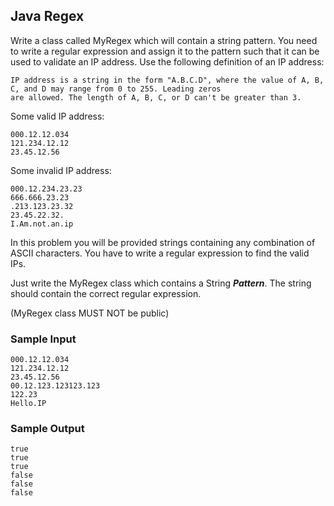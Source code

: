 ## Java Regex

Write a class called MyRegex which will contain a string pattern. You need to write a regular expression and assign it
to the pattern such that it can be used to validate an IP address. Use the following definition of an IP address:

```
IP address is a string in the form "A.B.C.D", where the value of A, B, C, and D may range from 0 to 255. Leading zeros
are allowed. The length of A, B, C, or D can't be greater than 3.
```

Some valid IP address:

```
000.12.12.034
121.234.12.12
23.45.12.56
```

Some invalid IP address:

```
000.12.234.23.23
666.666.23.23
.213.123.23.32
23.45.22.32.
I.Am.not.an.ip
```

In this problem you will be provided strings containing any combination of ASCII characters. You have to write a regular
expression to find the valid IPs.

Just write the MyRegex class which contains a String ***Pattern***. The string should contain the correct regular
expression.

(MyRegex class MUST NOT be public)

### Sample Input
```
000.12.12.034
121.234.12.12
23.45.12.56
00.12.123.123123.123
122.23
Hello.IP
```

### Sample Output

```
true
true
true
false
false
false
```
